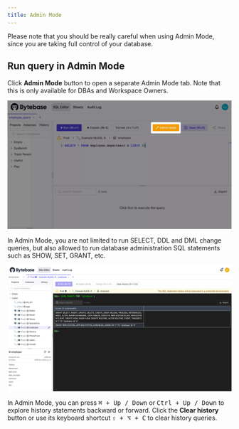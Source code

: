 ```yaml
---
title: Admin Mode
---
```


<hint-block type="warning">

Please note that you should be really careful when using Admin Mode, since you are taking full control of your database.

</hint-block>

## Run query in Admin Mode

Click **Admin Mode** button to open a separate Admin Mode tab. Note that this is only available for DBAs and Workspace Owners.

![Admin Mode Button](/static/docs/sql-editor/admin-mode-button.webp)

In Admin Mode, you are not limited to run SELECT, DDL and DML change queries, but also allowed to run database administration SQL statements such as SHOW, SET, GRANT, etc.

![Admin Mode](/static/docs/sql-editor/admin-mode.webp)

In Admin Mode, you can press <kbd>⌘ + Up / Down</kbd> or <kbd>Ctrl + Up / Down</kbd> to explore history statements backward or forward. Click the **Clear history** button or use its keyboard shortcut <kbd>⇧ + ⌥ + C</kbd> to clear history queries.
